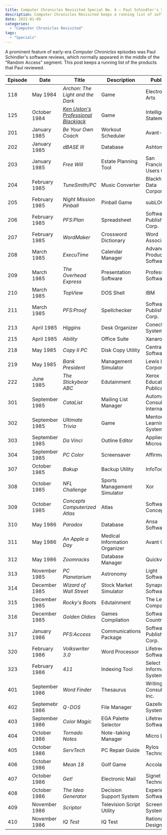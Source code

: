 ```yaml
---
title: Computer Chronicles Revisited Special No. 4 — Paul Schindler's Software Reviews
description: Computer Chronicles Revisited keeps a running list of software reviewed by our favorite 1980s tech journalist.
date: 2022-01-09
categories:
  - "Computer Chronicles Revisited"
tags:
  - "Specials"
---
```


A prominent feature of early-era *Computer Chronicles* episodes was Paul Schindler's software reviews, which normally appeared in the middle of the "Random Access" segment. This post keeps a running list of the products that Paul reviewed.

Episode | Date | Title | Description | Publisher | Price
--- | --- | --- | --- | --- | ---
118 | May 1984 | *Archon: The Light and the Dark* | Game | 	Electronic Arts | $40
125 | October 1984 | [*Ken Uston's Professional Blackjack*](https://smoliva.blog/post/computer-chronicles-revisited-special-005-ken-ustons-professional-blackjack/) | Game | Intelligent Statements | $70
201 | January 1985 | *Be Your Own Coach* | Workout Scheduler | Avant-Garde | $50
202 | January 1985 | *dBASE III* | Database | Ashton-Tate | $700
203 | January 1985 | *Free Will* | Estate Planning Tool | San Francisco PC Users Group | $6 (Shareware)
204 | February 1985 | *TuneSmith/PC* | Music Converter | Blackhawk Data Corporation | $50
205 | February 1985 | *Night Mission Pinball* | Pinball Game | subLOGIC | $40
206 | February 1985 | *PFS:Plan* | Spreadsheet | Software Publishing Corp. | $140
207 | February 1985 | *WordMaker* | Crossword Dictionary | Word Associates | $10
208 | March 1985 | *ExecuTime* | Calendar Manager | Advanced Productivity Software | $50
209 | March 1985 | *The Overhead Express* | Presentation Software | Professional Software | $95
210 | March 1985 | *TopView* | DOS Shell | IBM | $149
211 | March 1985 | *PFS:Proof* | Spellchecker | Software Publishing Corp. | $95
213 | April 1985 | *Higgins* | Desk Organizer | Conectic Systems, Inc. | $400
215 | April 1985 | *Ability* | Office Suite | Xanaro | $495
218 | May 1985 | *Copy II PC* | Disk Copy Utility | Central Point Software | $50
219 | May 1985 | *Bank President* | Management Simulator| Lewis Lee Corporation | $75
222 | June 1985 | *The Stickybear ABC* | Edutainment | Xerox Educational Publications | $40
301 | September 1985 | *CataList* | Mailing List Manager | Automation Consultants International | $250
302 | September 1985 | *Ultimate Trivia* | Game | Mentor Learning Systems | $50
303 | September 1985 | *Da Vinci* | Outline Editor | Applied Microsystems | $50
304 | September 1985 | *PC Color* | Screensaver | Affirmware | $35/$44
307 | October 1985 | *Bakup* | Backup Utility | InfoTools | $150
308 | October 1985 | *NFL Challenge* | Sports Management Simulator | Xor | $99
309 | October 1985 | *Concepts Computerized Atlas* | Atlas | Software Concepts | $5/$50
310 | May 1986 | *Paradox* | Database | Ansa Software | $695
311 | May 1986 | *An Apple a Day* | Medical Information Organizer | Avant Garde | $79.95
312 | May 1986 | *Zoomracks* | Database Manager | Quickview | $125
313 | November 1985 | *PC Planetarium* | Astronomy | Light Software | $52
314 | December 1985 | *Wizard of Wall Street* | Stock Market Simulator | Synapse Software | $45
315 | December 1985 | *Rocky's Boots* | Edutainment | The Learning Company | $50
316 | December 1985 | *Golden Oldies* | Games Compilation | Software Country | $35
317 | January 1986 | *PFS:Access* | Communications Package | Software Publishing Corp. | $95
320 | February 1986 | *Volkswriter 3.0* | Word Processor | Lifetree Software | $300
323 | February 1986 | *411* | Indexing Tool | Select Information Systems | $149
401 | September 1986 | *Word Finder* | Thesaurus | Writing Consultants, Inc. | $80
402 | Septemebr 1986 | *Q-DOS* | File Manager | Gazelle Systems | $30
403 | September 1986 | *Color Magic* | EGA Palette Selector | Lifetree Software | $40
404 | October 1986 | *Tornado Notes* | Note-taking Manager | Micro Logic | $50
405 | October 1986 | *ServTech* | PC Repair Guide | Rylos Technologies | $50
406 | October 1986 | *Mean 18* | Golf Game | Accolade | $45
407 | October 1986 | *Get!* | Electronic Mail | Signet Technologies | $90
408 | October 1986 | *The Idea Generator* | Decision Support System | Experience in Software | $200
409 | November 1986 | *Scriptor* | Television Script Utility | Screenplay Systems, Inc. | $300
410 | November 1986 | *IQ Test* | IQ Test | Rational Designs | $40